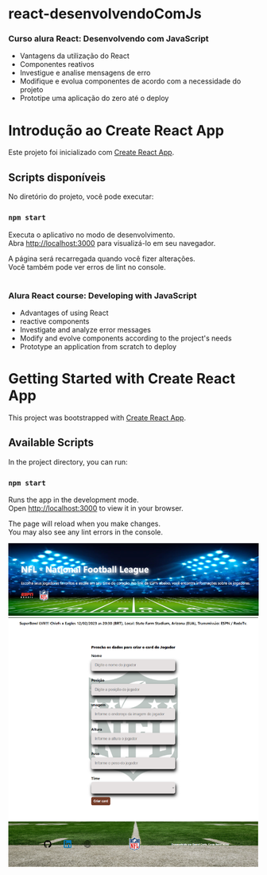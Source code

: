 # react-desenvolvendoComJs
### Curso alura React: Desenvolvendo com JavaScript

- Vantagens da utilização do React
- Componentes reativos
- Investigue e analise mensagens de erro
- Modifique e evolua componentes de acordo com a necessidade do projeto
- Prototipe uma aplicação do zero até o deploy


# Introdução ao Create React App

Este projeto foi inicializado com [Create React App](https://github.com/facebook/create-react-app).

## Scripts disponíveis

No diretório do projeto, você pode executar:

### `npm start`

Executa o aplicativo no modo de desenvolvimento.\
Abra [http://localhost:3000](http://localhost:3000) para visualizá-lo em seu navegador.

A página será recarregada quando você fizer alterações.\
Você também pode ver erros de lint no console.

#
#
### Alura React course: Developing with JavaScript

- Advantages of using React
- reactive components
- Investigate and analyze error messages
- Modify and evolve components according to the project's needs
- Prototype an application from scratch to deploy

# Getting Started with Create React App

This project was bootstrapped with [Create React App](https://github.com/facebook/create-react-app).

## Available Scripts

In the project directory, you can run:

### `npm start`

Runs the app in the development mode.\
Open [http://localhost:3000](http://localhost:3000) to view it in your browser.

The page will reload when you make changes.\
You may also see any lint errors in the console.


<img src="https://github.com/danielcosta010/react-desenvolvendoComJs/blob/main/organo/public/img/banerprojeto.png#vitrinedev" alt="Foto do banner do site" style="width: 600px">

<img src="https://github.com/danielcosta010/react-desenvolvendoComJs/blob/main/organo/public/img/capaprojeto.png#vitrinedev" alt="Foto da capa do site" style="width: 600px">
